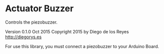 Actuator Buzzer
============
Controls the piezobuzzer.

Version 0.1.0 Oct 2015
Copyright 2015 by Diego de los Reyes http://diegorys.es

For use this library, you must connect a piezobuzzer
to your Arduino Board.